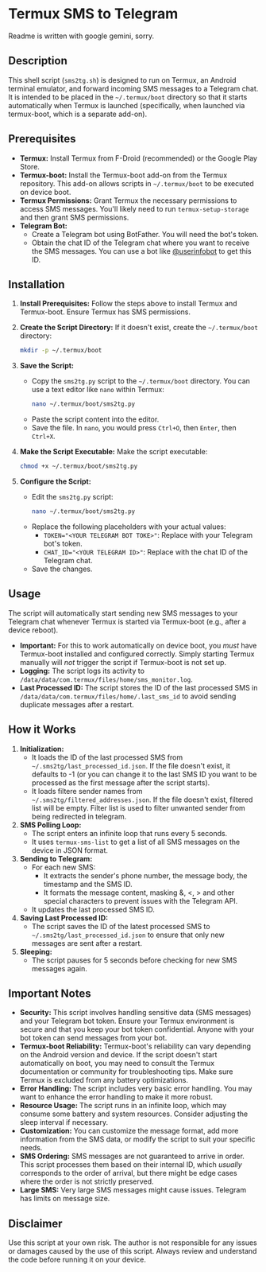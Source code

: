 # Termux SMS to Telegram

Readme is written with google gemini, sorry.

## Description

This shell script (`sms2tg.sh`) is designed to run on Termux, an Android terminal emulator, and forward incoming SMS messages to a Telegram chat.  It is intended to be placed in the `~/.termux/boot` directory so that it starts automatically when Termux is launched (specifically, when launched via termux-boot, which is a separate add-on).

## Prerequisites

* **Termux:** Install Termux from F-Droid (recommended) or the Google Play Store.
* **Termux-boot:** Install the Termux-boot add-on from the Termux repository.  This add-on allows scripts in `~/.termux/boot` to be executed on device boot.
* **Termux Permissions:** Grant Termux the necessary permissions to access SMS messages.  You'll likely need to run `termux-setup-storage` and then grant SMS permissions.
* **Telegram Bot:**
    * Create a Telegram bot using BotFather.  You will need the bot's token.
    * Obtain the chat ID of the Telegram chat where you want to receive the SMS messages.  You can use a bot like [@userinfobot](https://t.me/userinfobot) to get this ID.

## Installation

1.  **Install Prerequisites:** Follow the steps above to install Termux and Termux-boot.  Ensure Termux has SMS permissions.
2.  **Create the Script Directory:** If it doesn't exist, create the `~/.termux/boot` directory:

    ```bash
    mkdir -p ~/.termux/boot
    ```

3.  **Save the Script:**
    * Copy the `sms2tg.py` script to the `~/.termux/boot` directory.  You can use a text editor like `nano` within Termux:
        ```bash
        nano ~/.termux/boot/sms2tg.py
        ```
    * Paste the script content into the editor.
    * Save the file.  In `nano`, you would press `Ctrl+O`, then `Enter`, then `Ctrl+X`.

4.  **Make the Script Executable:** Make the script executable:

    ```bash
    chmod +x ~/.termux/boot/sms2tg.py
    ```

5.  **Configure the Script:**
    * Edit the `sms2tg.py` script:
        ```bash
        nano ~/.termux/boot/sms2tg.py
        ```
    * Replace the following placeholders with your actual values:
        * `TOKEN="<YOUR TELEGRAM BOT TOKE>"`:  Replace with your Telegram bot's token.
        * `CHAT_ID="<YOUR TELEGRAM ID>"`: Replace with the chat ID of the Telegram chat.
    * Save the changes.

## Usage

The script will automatically start sending new SMS messages to your Telegram chat whenever Termux is started via Termux-boot (e.g., after a device reboot).

* **Important:** For this to work automatically on device boot, you *must* have Termux-boot installed and configured correctly.  Simply starting Termux manually will *not* trigger the script if Termux-boot is not set up.
* **Logging:** The script logs its activity to `/data/data/com.termux/files/home/sms_monitor.log`.
* **Last Processed ID:** The script stores the ID of the last processed SMS in `/data/data/com.termux/files/home/.last_sms_id` to avoid sending duplicate messages after a restart.

## How it Works

1.  **Initialization:**
    * It loads the ID of the last processed SMS from `~/.sms2tg/last_processed_id.json`.  If the file doesn't exist, it defaults to -1 (or you can change it to the last SMS ID you want to be processed as the first message after the script starts).
    * It loads filtere sender names from `~/.sms2tg/filtered_addresses.json`.  If the file doesn't exist, filtered list will be empty. Filter list is used to filter unwanted sender from being redirected in telegram.
2.  **SMS Polling Loop:**
    * The script enters an infinite loop that runs every 5 seconds.
    * It uses `termux-sms-list` to get a list of all SMS messages on the device in JSON format.
3.  **Sending to Telegram:**
    * For each new SMS:
        * It extracts the sender's phone number, the message body, the timestamp and the SMS ID.
        * It formats the message content, masking &, <, > and other special characters to prevent issues with the Telegram API.
    * It updates the last processed SMS ID.
4.  **Saving Last Processed ID:**
    * The script saves the ID of the latest processed SMS to `~/.sms2tg/last_processed_id.json` to ensure that only new messages are sent after a restart.
5.  **Sleeping:**
    * The script pauses for 5 seconds before checking for new SMS messages again.

## Important Notes

* **Security:** This script involves handling sensitive data (SMS messages) and your Telegram bot token.  Ensure your Termux environment is secure and that you keep your bot token confidential.  Anyone with your bot token can send messages from your bot.
* **Termux-boot Reliability:** Termux-boot's reliability can vary depending on the Android version and device.  If the script doesn't start automatically on boot, you may need to consult the Termux documentation or community for troubleshooting tips.  Make sure Termux is excluded from any battery optimizations.
* **Error Handling:** The script includes very basic error handling. You may want to enhance the error handling to make it more robust.
* **Resource Usage:** The script runs in an infinite loop, which may consume some battery and system resources.  Consider adjusting the sleep interval if necessary.
* **Customization:** You can customize the message format, add more information from the SMS data, or modify the script to suit your specific needs.
* **SMS Ordering:** SMS messages are not guaranteed to arrive in order.  This script processes them based on their internal ID, which *usually* corresponds to the order of arrival, but there might be edge cases where the order is not strictly preserved.
* **Large SMS:** Very large SMS messages might cause issues.  Telegram has limits on message size.

## Disclaimer

Use this script at your own risk.  The author is not responsible for any issues or damages caused by the use of this script.  Always review and understand the code before running it on your device.
